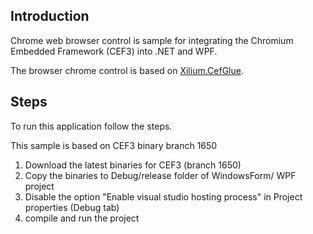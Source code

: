 ## Introduction

Chrome web browser control is sample for integrating the Chromium Embedded Framework (CEF3) into .NET and WPF.

The browser chrome control is based on [Xilium.CefGlue](https://bitbucket.org/xilium/xilium.cefglue/wiki/Home). 

## Steps
To run this application follow the steps.

This sample is based on CEF3 binary branch 1650

1. Download the latest binaries for CEF3 (branch 1650)
2. Copy the binaries to Debug/release folder of WindowsForm/ WPF project
3. Disable the option "Enable visual studio hosting process" in Project properties (Debug tab)
4. compile and run the project

